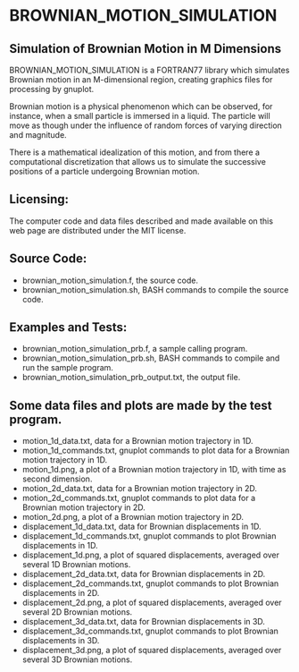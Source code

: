# BROWNIAN_MOTION_SIMULATION

## Simulation of Brownian Motion in M Dimensions
BROWNIAN_MOTION_SIMULATION is a FORTRAN77 library which simulates Brownian motion in an M-dimensional region, creating graphics files for processing by gnuplot.

Brownian motion is a physical phenomenon which can be observed, for instance, when a small particle is immersed in a liquid. The particle will move as though under the influence of random forces of varying direction and magnitude.

There is a mathematical idealization of this motion, and from there a computational discretization that allows us to simulate the successive positions of a particle undergoing Brownian motion.

## Licensing:
The computer code and data files described and made available on this web page are distributed under the MIT license.


## Source Code:
- brownian_motion_simulation.f, the source code.
- brownian_motion_simulation.sh, BASH commands to compile the source code.
## Examples and Tests:
- brownian_motion_simulation_prb.f, a sample calling program.
- brownian_motion_simulation_prb.sh, BASH commands to compile and run the sample program.
- brownian_motion_simulation_prb_output.txt, the output file.

## Some data files and plots are made by the test program.

- motion_1d_data.txt, data for a Brownian motion trajectory in 1D.
- motion_1d_commands.txt, gnuplot commands to plot data for a Brownian motion trajectory in 1D.
- motion_1d.png, a plot of a Brownian motion trajectory in 1D, with time as second dimension.
- motion_2d_data.txt, data for a Brownian motion trajectory in 2D.
- motion_2d_commands.txt, gnuplot commands to plot data for a Brownian motion trajectory in 2D.
- motion_2d.png, a plot of a Brownian motion trajectory in 2D.
- displacement_1d_data.txt, data for Brownian displacements in 1D.
- displacement_1d_commands.txt, gnuplot commands to plot Brownian displacements in 1D.
- displacement_1d.png, a plot of squared displacements, averaged over several 1D Brownian motions.
- displacement_2d_data.txt, data for Brownian displacements in 2D.
- displacement_2d_commands.txt, gnuplot commands to plot Brownian displacements in 2D.
- displacement_2d.png, a plot of squared displacements, averaged over several 2D Brownian motions.
- displacement_3d_data.txt, data for Brownian displacements in 3D.
- displacement_3d_commands.txt, gnuplot commands to plot Brownian displacements in 3D.
- displacement_3d.png, a plot of squared displacements, averaged over several 3D Brownian motions.
